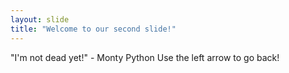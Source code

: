 ```yaml
---
layout: slide
title: "Welcome to our second slide!"
---
```

"I'm not dead yet!" - Monty Python
Use the left arrow to go back!
